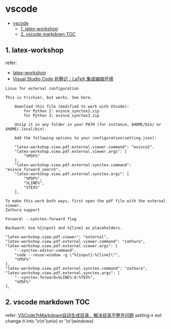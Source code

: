 # vscode
<!-- TOC -->

- [vscode](#vscode)
  - [1. latex-workshop](#1-latex-workshop)
  - [2. vscode markdown TOC](#2-vscode-markdown-toc)

<!-- /TOC -->
## 1. latex-workshop 
refer: 
* [latex-workshop](https://github.com/James-Yu/LaTeX-Workshop/wiki)
* [Visual Studio Code 折腾记：LaTeX 集成编辑环境](https://blog.ceba.tech/2018/11/Visual-Studio-Code-LaTeX/index.html)

```
Linux for external configuration

This is trickier, but works. See here.

    Download this file (modified to work with VScode):
        for Python 2: evince_synctex2.zip
        for Python 3: evince_synctex3.zip

    Unzip it in any folder in your PATH (for instance, $HOME/bin/ or $HOME/.local/bin).

    Add the following options to your configuration(setting.json):

    "latex-workshop.view.pdf.external.viewer.command": "evince2".
    "latex-workshop.view.pdf.external.viewer.args": [
        "%PDF%"
    ],
    "latex-workshop.view.pdf.external.synctex.command": "evince_forward_search",
    "latex-workshop.view.pdf.external.synctex.args": [
        "%PDF%",
        "%LINE%",
        "%TEX%"
    ],

To make this work both ways, first open the pdf file with the external viewer.
Zathura support

Forward: --synctex-forward flag

Backward: Use %{input} and %{line} as placeholders.

"latex-workshop.view.pdf.viewer": "external",
"latex-workshop.view.pdf.external.viewer.command": "zathura",
"latex-workshop.view.pdf.external.viewer.args": [
    "--synctex-editor-command",
    "code --reuse-window -g \"%{input}:%{line}\"",
    "%PDF%"
],
"latex-workshop.view.pdf.external.synctex.command": "zathura",
"latex-workshop.view.pdf.external.synctex.args": [
    "--synctex-forward=%LINE%:0:%TEX%",
    "%PDF%"
],

```
## 2. vscode markdown TOC 
refer: [VSCode为Markdown自动生成目录，解决目录不整齐问题](https://blog.csdn.net/u014171091/article/details/89629634)
setting-> eol change it into '\r\n'(unix) or '\n'(windows)